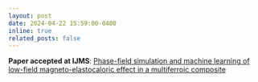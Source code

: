 ```yaml
---
layout: post
date: 2024-04-22 15:59:00-0400
inline: true
related_posts: false
---
```


**Paper accepted at IJMS**: [Phase-field simulation and machine learning of low-field magneto-elastocaloric effect in a multiferroic composite](https://www.sciencedirect.com/science/article/pii/S0020740324003588?via%3Dihub)
